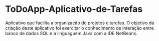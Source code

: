 # ToDoApp-Aplicativo-de-Tarefas
 Aplicativo que facilita a organização de projetos e tarefas.
 O objetivo da criação deste aplicativo foi exercitar o conhecimento de interação entre banco de dados SQL e a linguaguem Java com a IDE NetBeans.
